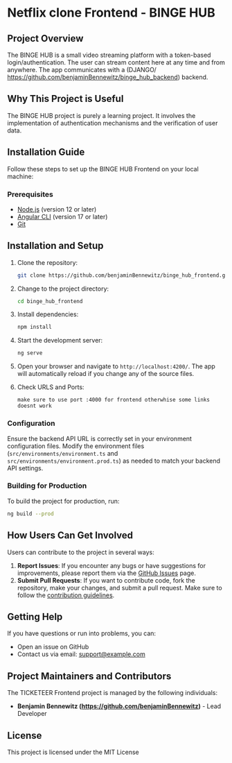 # Netflix clone Frontend - BINGE HUB

## Project Overview
The BINGE HUB is a small video streaming platform with a token-based login/authentication. The user can stream content here at any time and from anywhere. The app communicates with a (DJANGO/ https://github.com/benjaminBennewitz/binge_hub_backend) backend.

## Why This Project is Useful
The BINGE HUB project is purely a learning project. It involves the implementation of authentication mechanisms and the verification of user data.

## Installation Guide
Follow these steps to set up the BINGE HUB Frontend on your local machine:

### Prerequisites
- [Node.js](https://nodejs.org/) (version 12 or later)
- [Angular CLI](https://angular.io/cli) (version 17 or later)
- [Git](https://git-scm.com/)

## Installation and Setup

1. Clone the repository:
    ```bash
    git clone https://github.com/benjaminBennewitz/binge_hub_frontend.git
    ```
2. Change to the project directory:
    ```bash
    cd binge_hub_frontend
    ```
3. Install dependencies:
    ```bash
    npm install
    ```
4. Start the development server:
    ```bash
    ng serve
    ```
5. Open your browser and navigate to `http://localhost:4200/`. The app will automatically reload if you change any of the source files.

6. Check URLS and Ports:
    ```right port/url
    make sure to use port :4000 for frontend otherwhise some links doesnt work
    ```

### Configuration
Ensure the backend API URL is correctly set in your environment configuration files. Modify the environment files (`src/environments/environment.ts` and `src/environments/environment.prod.ts`) as needed to match your backend API settings.

### Building for Production
To build the project for production, run:
```bash
ng build --prod
```

## How Users Can Get Involved
Users can contribute to the project in several ways:
1. **Report Issues**: If you encounter any bugs or have suggestions for improvements, please report them via the [GitHub Issues](https://github.com/benjaminBennewitz/binge_hub_frontend/issues) page.
2. **Submit Pull Requests**: If you want to contribute code, fork the repository, make your changes, and submit a pull request. Make sure to follow the [contribution guidelines](CONTRIBUTING.md).

## Getting Help
If you have questions or run into problems, you can:
- Open an issue on GitHub
- Contact us via email: support@example.com

## Project Maintainers and Contributors
The TICKETEER Frontend project is managed by the following individuals:
- **Benjamin Bennewitz (https://github.com/benjaminBennewitz)** - Lead Developer


## License

This project is licensed under the MIT License